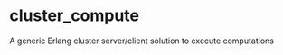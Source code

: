 cluster_compute
===============

A generic Erlang cluster server/client solution to execute computations
